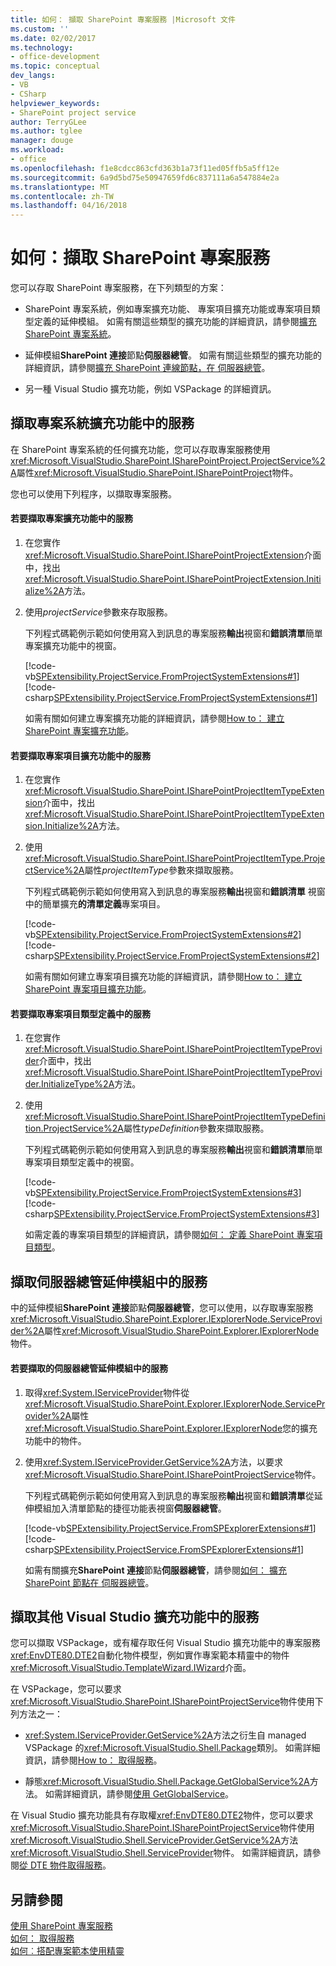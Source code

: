 ```yaml
---
title: 如何： 擷取 SharePoint 專案服務 |Microsoft 文件
ms.custom: ''
ms.date: 02/02/2017
ms.technology:
- office-development
ms.topic: conceptual
dev_langs:
- VB
- CSharp
helpviewer_keywords:
- SharePoint project service
author: TerryGLee
ms.author: tglee
manager: douge
ms.workload:
- office
ms.openlocfilehash: f1e8cdcc863cfd363b1a73f11ed05ffb5a5ff12e
ms.sourcegitcommit: 6a9d5bd75e50947659fd6c837111a6a547884e2a
ms.translationtype: MT
ms.contentlocale: zh-TW
ms.lasthandoff: 04/16/2018
---
```

# <a name="how-to-retrieve-the-sharepoint-project-service"></a>如何：擷取 SharePoint 專案服務
  您可以存取 SharePoint 專案服務，在下列類型的方案：  
  
-   SharePoint 專案系統，例如專案擴充功能、 專案項目擴充功能或專案項目類型定義的延伸模組。 如需有關這些類型的擴充功能的詳細資訊，請參閱[擴充 SharePoint 專案系統](../sharepoint/extending-the-sharepoint-project-system.md)。  
  
-   延伸模組**SharePoint 連接**節點**伺服器總管**。 如需有關這些類型的擴充功能的詳細資訊，請參閱[擴充 SharePoint 連線節點，在 伺服器總管](../sharepoint/extending-the-sharepoint-connections-node-in-server-explorer.md)。  
  
-   另一種 Visual Studio 擴充功能，例如 VSPackage 的詳細資訊。  
  
## <a name="retrieving-the-service-in-project-system-extensions"></a>擷取專案系統擴充功能中的服務  
 在 SharePoint 專案系統的任何擴充功能，您可以存取專案服務使用<xref:Microsoft.VisualStudio.SharePoint.ISharePointProject.ProjectService%2A>屬性<xref:Microsoft.VisualStudio.SharePoint.ISharePointProject>物件。  
  
 您也可以使用下列程序，以擷取專案服務。  
  
#### <a name="to-retrieve-the-service-in-a-project-extension"></a>若要擷取專案擴充功能中的服務  
  
1.  在您實作<xref:Microsoft.VisualStudio.SharePoint.ISharePointProjectExtension>介面中，找出<xref:Microsoft.VisualStudio.SharePoint.ISharePointProjectExtension.Initialize%2A>方法。  
  
2.  使用*projectService*參數來存取服務。  
  
     下列程式碼範例示範如何使用寫入到訊息的專案服務**輸出**視窗和**錯誤清單**簡單專案擴充功能中的視窗。  
  
     [!code-vb[SPExtensibility.ProjectService.FromProjectSystemExtensions#1](../sharepoint/codesnippet/VisualBasic/spextensibility.projectservice.fromprojectsystemextensions.getprojectservice/extension/extension.vb#1)]
     [!code-csharp[SPExtensibility.ProjectService.FromProjectSystemExtensions#1](../sharepoint/codesnippet/CSharp/spextensibility.projectservice.fromprojectsystemextensions.getprojectservice/extension/extension.cs#1)]  
  
     如需有關如何建立專案擴充功能的詳細資訊，請參閱[How to： 建立 SharePoint 專案擴充功能](../sharepoint/how-to-create-a-sharepoint-project-extension.md)。  
  
#### <a name="to-retrieve-the-service-in-a-project-item-extension"></a>若要擷取專案項目擴充功能中的服務  
  
1.  在您實作<xref:Microsoft.VisualStudio.SharePoint.ISharePointProjectItemTypeExtension>介面中，找出<xref:Microsoft.VisualStudio.SharePoint.ISharePointProjectItemTypeExtension.Initialize%2A>方法。  
  
2.  使用<xref:Microsoft.VisualStudio.SharePoint.ISharePointProjectItemType.ProjectService%2A>屬性*projectItemType*參數來擷取服務。  
  
     下列程式碼範例示範如何使用寫入到訊息的專案服務**輸出**視窗和**錯誤清單** 視窗中的簡單擴充**的清單定義**專案項目。  
  
     [!code-vb[SPExtensibility.ProjectService.FromProjectSystemExtensions#2](../sharepoint/codesnippet/VisualBasic/spextensibility.projectservice.fromprojectsystemextensions.getprojectservice/extension/extension.vb#2)]
     [!code-csharp[SPExtensibility.ProjectService.FromProjectSystemExtensions#2](../sharepoint/codesnippet/CSharp/spextensibility.projectservice.fromprojectsystemextensions.getprojectservice/extension/extension.cs#2)]  
  
     如需有關如何建立專案項目擴充功能的詳細資訊，請參閱[How to： 建立 SharePoint 專案項目擴充功能](../sharepoint/how-to-create-a-sharepoint-project-item-extension.md)。  
  
#### <a name="to-retrieve-the-service-in-a-project-item-type-definition"></a>若要擷取專案項目類型定義中的服務  
  
1.  在您實作<xref:Microsoft.VisualStudio.SharePoint.ISharePointProjectItemTypeProvider>介面中，找出<xref:Microsoft.VisualStudio.SharePoint.ISharePointProjectItemTypeProvider.InitializeType%2A>方法。  
  
2.  使用<xref:Microsoft.VisualStudio.SharePoint.ISharePointProjectItemTypeDefinition.ProjectService%2A>屬性*typeDefinition*參數來擷取服務。  
  
     下列程式碼範例示範如何使用寫入到訊息的專案服務**輸出**視窗和**錯誤清單**簡單專案項目類型定義中的視窗。  
  
     [!code-vb[SPExtensibility.ProjectService.FromProjectSystemExtensions#3](../sharepoint/codesnippet/VisualBasic/spextensibility.projectservice.fromprojectsystemextensions.getprojectservice/extension/extension.vb#3)]
     [!code-csharp[SPExtensibility.ProjectService.FromProjectSystemExtensions#3](../sharepoint/codesnippet/CSharp/spextensibility.projectservice.fromprojectsystemextensions.getprojectservice/extension/extension.cs#3)]  
  
     如需定義的專案項目類型的詳細資訊，請參閱[如何： 定義 SharePoint 專案項目類型](../sharepoint/how-to-define-a-sharepoint-project-item-type.md)。  
  
## <a name="retrieving-the-service-in-server-explorer-extensions"></a>擷取伺服器總管延伸模組中的服務  
 中的延伸模組**SharePoint 連接**節點**伺服器總管**，您可以使用，以存取專案服務<xref:Microsoft.VisualStudio.SharePoint.Explorer.IExplorerNode.ServiceProvider%2A>屬性<xref:Microsoft.VisualStudio.SharePoint.Explorer.IExplorerNode>物件。  
  
#### <a name="to-retrieve-the-service-in-a-server-explorer-extension"></a>若要擷取的伺服器總管延伸模組中的服務  
  
1.  取得<xref:System.IServiceProvider>物件從<xref:Microsoft.VisualStudio.SharePoint.Explorer.IExplorerNode.ServiceProvider%2A>屬性<xref:Microsoft.VisualStudio.SharePoint.Explorer.IExplorerNode>您的擴充功能中的物件。  
  
2.  使用<xref:System.IServiceProvider.GetService%2A>方法，以要求<xref:Microsoft.VisualStudio.SharePoint.ISharePointProjectService>物件。  
  
     下列程式碼範例示範如何使用寫入到訊息的專案服務**輸出**視窗和**錯誤清單**從延伸模組加入清單節點的捷徑功能表視窗**伺服器總管**。  
  
     [!code-vb[SPExtensibility.ProjectService.FromSPExplorerExtensions#1](../sharepoint/codesnippet/VisualBasic/spextensibility.projectservice.fromspexplorerextensions.getprojectservice/extension/extension.vb#1)]
     [!code-csharp[SPExtensibility.ProjectService.FromSPExplorerExtensions#1](../sharepoint/codesnippet/CSharp/spextensibility.projectservice.fromspexplorerextensions.getprojectservice/extension/extension.cs#1)]  
  
     如需有關擴充**SharePoint 連接**節點**伺服器總管**，請參閱[如何： 擴充 SharePoint 節點在 伺服器總管](../sharepoint/how-to-extend-a-sharepoint-node-in-server-explorer.md)。  
  
## <a name="retrieving-the-service-in-other-visual-studio-extensions"></a>擷取其他 Visual Studio 擴充功能中的服務  
 您可以擷取 VSPackage，或有權存取任何 Visual Studio 擴充功能中的專案服務<xref:EnvDTE80.DTE2>自動化物件模型，例如實作專案範本精靈中的物件<xref:Microsoft.VisualStudio.TemplateWizard.IWizard>介面。  
  
 在 VSPackage，您可以要求<xref:Microsoft.VisualStudio.SharePoint.ISharePointProjectService>物件使用下列方法之一：  
  
-   <xref:System.IServiceProvider.GetService%2A>方法之衍生自 managed VSPackage 的<xref:Microsoft.VisualStudio.Shell.Package>類別。 如需詳細資訊，請參閱[How to： 取得服務](../extensibility/how-to-get-a-service.md)。  
  
-   靜態<xref:Microsoft.VisualStudio.Shell.Package.GetGlobalService%2A>方法。 如需詳細資訊，請參閱[使用 GetGlobalService](../extensibility/internals/service-essentials.md#how-to-use-getglobalservice)。  
  
 在 Visual Studio 擴充功能具有存取權<xref:EnvDTE80.DTE2>物件，您可以要求<xref:Microsoft.VisualStudio.SharePoint.ISharePointProjectService>物件使用<xref:Microsoft.VisualStudio.Shell.ServiceProvider.GetService%2A>方法<xref:Microsoft.VisualStudio.Shell.ServiceProvider>物件。 如需詳細資訊，請參閱[從 DTE 物件取得服務](../extensibility/how-to-get-a-service.md#getting-a-service-from-the-dte-object)。  
  
## <a name="see-also"></a>另請參閱  
 [使用 SharePoint 專案服務](../sharepoint/using-the-sharepoint-project-service.md)   
 [如何： 取得服務](../extensibility/how-to-get-a-service.md)   
 [如何︰搭配專案範本使用精靈](../extensibility/how-to-use-wizards-with-project-templates.md)  
  
  